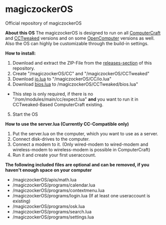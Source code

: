 # magiczockerOS
Official repository of magiczockerOS

**About this OS**
The magiczockerOS is designed to run on all [ComputerCraft](https://github.com/dan200/computercraft) and [CCTweaked](https://github.com/squiddev-cc/cc-tweaked) versions
and on some [OpenComputer](https://github.com/MightyPirates/OpenComputers) versions as well.
Also the OS can highly be customizable through the build-in settings.

**How to install:**
1. Download and extract the ZIP-File from the [releases-section](https://github.com/magiczocker10/magiczockerOS/releases) of this repository.
2. Create "/magiczockerOS/CC" and "/magiczockerOS/CCTweaked"
3. Download [io.lua](https://raw.githubusercontent.com/dan200/ComputerCraft/master/src/main/resources/assets/computercraft/lua/rom/apis/io.lua) to "/magiczockerOS/CC/io.lua"
4. Download [bios.lua](https://raw.githubusercontent.com/SquidDev-CC/CC-Tweaked/mc-1.15.x/src/main/resources/data/computercraft/lua/bios.lua) to /magiczockerOS/CCTweaked/bios.lua"
- This step is only required, if there is no "/rom/modules/main/cc/expect.lua" **and** you want to run it in CCTweaked-Based ComputerCraft existing.
5. Start the OS

**How to use the server.lua (Currently CC-Compatible only)**
1. Put the server.lua on the computer, which you want to use as a server.
2. Connect disk-drives to the computer.
3. Connect a modem to it. (Only wired-modem to wired-modem and wireless-modem to wireless-modem is possible in ComputerCraft)
4. Run it and create your first useraccount.

**The following included files are optional and can be removed, if you haven't enough space on your computer**
* /magiczockerOS/apis/math.lua
* /magiczockerOS/programs/calendar.lua
* /magiczockerOS/programs/contextmenu.lua
* /magiczockerOS/programs/login.lua (If at least one useraccount is existing)
* /magiczockerOS/programs/osk.lua
* /magiczockerOS/programs/search.lua
* /magiczockerOS/programs/settings.lua